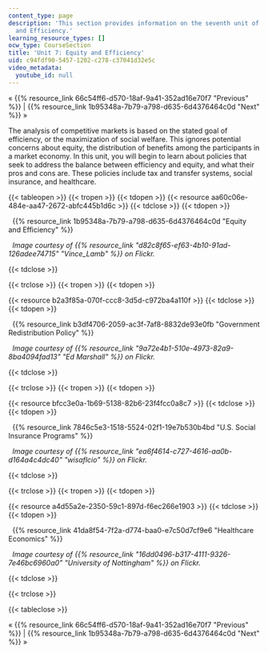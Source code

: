 ```yaml
---
content_type: page
description: 'This section provides information on the seventh unit of the course:  Equity
  and Efficiency.'
learning_resource_types: []
ocw_type: CourseSection
title: 'Unit 7: Equity and Efficiency'
uid: c94fdf90-5457-1202-c278-c37041d32e5c
video_metadata:
  youtube_id: null
---
```


« {{% resource_link 66c54ff6-d570-18af-9a41-352ad16e70f7 "Previous" %}} | {{% resource_link 1b95348a-7b79-a798-d635-6d4376464c0d "Next" %}} »

The analysis of competitive markets is based on the stated goal of efficiency, or the maximization of social welfare. This ignores potential concerns about equity, the distribution of benefits among the participants in a market economy. In this unit, you will begin to learn about policies that seek to address the balance between efficiency and equity, and what their pros and cons are. These policies include tax and transfer systems, social insurance, and healthcare.

{{< tableopen >}}
{{< tropen >}}
{{< tdopen >}}
{{< resource aa60c06e-484e-aa47-2672-abfc445b1d6c >}}
{{< tdclose >}}
{{< tdopen >}}


  {{% resource_link 1b95348a-7b79-a798-d635-6d4376464c0d "Equity and Efficiency" %}}

  _Image courtesy of {{% resource_link "d82c8f65-ef63-4b10-91ad-126adee74715" "Vince\_Lamb" %}} on Flickr._


{{< tdclose >}}

{{< trclose >}}
{{< tropen >}}
{{< tdopen >}}
  
{{< resource b2a3f85a-070f-ccc8-3d5d-c972ba4a110f >}}
{{< tdclose >}}
{{< tdopen >}}


  {{% resource_link b3df4706-2059-ac3f-7af8-8832de93e0fb "Government Redistribution Policy" %}}

  _Image courtesy of {{% resource_link "9a72e4b1-510e-4973-82a9-8ba4094fad13" "Ed Marshall" %}} on Flickr._


{{< tdclose >}}

{{< trclose >}}
{{< tropen >}}
{{< tdopen >}}
  
{{< resource bfcc3e0a-1b69-5138-82b6-23f4fcc0a8c7 >}}
{{< tdclose >}}
{{< tdopen >}}


  {{% resource_link 7846c5e3-1518-5524-02f1-19e7b530b4bd "U.S. Social Insurance Programs" %}}

  _Image courtesy of {{% resource_link "ea6f4614-c727-4616-aa0b-d164a4c4dc40" "wisaflcio" %}} on Flickr._


{{< tdclose >}}

{{< trclose >}}
{{< tropen >}}
{{< tdopen >}}
  
{{< resource a4d55a2e-2350-59c1-897d-f6ec266e1903 >}}
{{< tdclose >}}
{{< tdopen >}}


  {{% resource_link 41da8f54-7f2a-d774-baa0-e7c50d7cf9e6 "Healthcare Economics" %}}

  _Image courtesy of {{% resource_link "16dd0496-b317-4111-9326-7e46bc6960a0" "University of Nottingham" %}} on Flickr._


{{< tdclose >}}

{{< trclose >}}

{{< tableclose >}}

« {{% resource_link 66c54ff6-d570-18af-9a41-352ad16e70f7 "Previous" %}} | {{% resource_link 1b95348a-7b79-a798-d635-6d4376464c0d "Next" %}} »